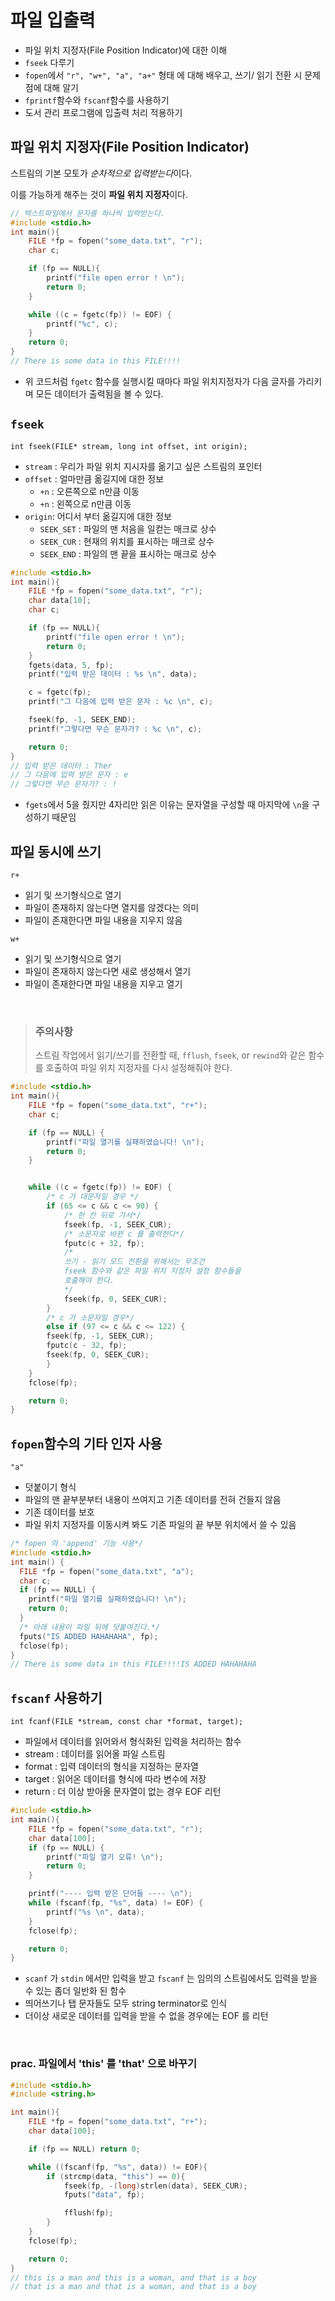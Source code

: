 # 파일 입출력

- 파일 위치 지정자(File Position Indicator)에 대한 이해
- `fseek` 다루기
- `fopen`에서 `"r", "w+", "a", "a+"` 형태 에 대해 배우고, 쓰기/ 읽기 전환 시 문제점에 대해 알기
- `fprintf`함수와 `fscanf`함수를 사용하기
- 도서 관리 프로그램에 입출력 처리 적용하기

## 파일 위치 지정자(File Position Indicator)

스트림의 기본 모토가 *순차적으로 입력받는다*이다.

이를 가능하게 해주는 것이 **파일 위치 지정자**이다.

```c
// 텍스트파일에서 문자를 하나씩 입력받는다.
#include <stdio.h>
int main(){
    FILE *fp = fopen("some_data.txt", "r");
    char c;

    if (fp == NULL){
        printf("file open error ! \n");
        return 0;
    }

    while ((c = fgetc(fp)) != EOF) {
        printf("%c", c);
    }
    return 0;
}
// There is some data in this FILE!!!!
```

- 위 코드처럼 `fgetc` 함수를 실행시킬 때마다 파일 위치지정자가 다음 글자를 가리키며 모든 데이터가 출력됨을 볼 수 있다.

## `fseek`

`int fseek(FILE* stream, long int offset, int origin);`

- `stream` : 우리가 파일 위치 지시자를 옮기고 싶은 스트림의 포인터
- `offset` : 얼마만큼 옮길지에 대한 정보
    - `+n` : 오른쪽으로 n만큼 이동
    - `+n` : 왼쪽으로 n만큼 이동
- `origin`: 어디서 부터 옮길지에 대한 정보
    - `SEEK_SET` : 파일의 맨 처음을 일컫는 매크로 상수
    - `SEEK_CUR` : 현재의 위치를 표시하는 매크로 상수
    - `SEEK_END` : 파일의 맨 끝을 표시하는 매크로 상수

```c
#include <stdio.h>
int main(){
    FILE *fp = fopen("some_data.txt", "r");
    char data[10];
    char c;

    if (fp == NULL){
        printf("file open error ! \n");
        return 0;
    }
    fgets(data, 5, fp);
    printf("입력 받은 데이터 : %s \n", data);

    c = fgetc(fp);
    printf("그 다음에 입력 받은 문자 : %c \n", c);

    fseek(fp, -1, SEEK_END);
    printf("그렇다면 무슨 문자가? : %c \n", c);

    return 0;
}
// 입력 받은 데이터 : Ther
// 그 다음에 입력 받은 문자 : e
// 그렇다면 무슨 문자가? : !
```
- `fgets`에서 5을 줬지만 4자리만 읽은 이유는 문자열을 구성할 때 마지막에 `\n`을 구성하기 때문임

## 파일 동시에 쓰기 

`r+`

- 읽기 및 쓰기형식으로 열기
- 파일이 존재하지 않는다면 열지를 않겠다는 의미
- 파일이 존재한다면 파일 내용을 지우지 않음

`w+`

- 읽기 및 쓰기형식으로 열기
- 파일이 존재하지 않는다면 새로 생성해서 열기
- 파일이 존재한다면 파일 내용을 지우고 열기



<br>

> ### 주의사항
> 스트림 작업에서 읽기/쓰기를 전환할 때, `fflush`, `fseek`, or `rewind`와 같은 함수를 호출하여 파일 위치 지정자를 다시 설정해줘야 한다.

```c
#include <stdio.h>
int main(){
    FILE *fp = fopen("some_data.txt", "r+");
    char c;

    if (fp == NULL) {
        printf("파일 열기를 실패하였습니다! \n");
        return 0;
    }


    while ((c = fgetc(fp)) != EOF) {
        /* c 가 대문자일 경우 */
        if (65 <= c && c <= 90) {
            /* 한 칸 뒤로 가서*/
            fseek(fp, -1, SEEK_CUR);
            /* 소문자로 바뀐 c 를 출력한다*/
            fputc(c + 32, fp);
            /*
            쓰기 - 읽기 모드 전환을 위해서는 무조건
            fseek 함수와 같은 파일 위치 지정자 설정 함수들을
            호출해야 한다.
            */
            fseek(fp, 0, SEEK_CUR);
        }
        /* c 가 소문자일 경우*/
        else if (97 <= c && c <= 122) {
        fseek(fp, -1, SEEK_CUR);
        fputc(c - 32, fp);
        fseek(fp, 0, SEEK_CUR);
        }
    }
    fclose(fp);

    return 0;
}
```


## `fopen`함수의 기타 인자 사용

`"a"`

- 덧붙이기 형식
- 파일의 맨 끝부분부터 내용이 쓰여지고 기존 데이터를 전혀 건들지 않음
- 기존 데이터를 보호
- 파일 위치 지정자를 이동시켜 봐도 기존 파일의 끝 부분 위치에서 쓸 수 있음

```c
/* fopen 의 'append' 기능 사용*/
#include <stdio.h>
int main() {
  FILE *fp = fopen("some_data.txt", "a");
  char c;
  if (fp == NULL) {
    printf("파일 열기를 실패하였습니다! \n");
    return 0;
  }
  /* 아래 내용이 파일 뒤에 덧붙여진다.*/
  fputs("IS ADDED HAHAHAHA", fp);
  fclose(fp);
}
// There is some data in this FILE!!!!IS ADDED HAHAHAHA
```
## `fscanf` 사용하기

`int fcanf(FILE *stream, const char *format, target);`

- 파일에서 데이터를 읽어와서 형식화된 입력을 처리하는 함수
- stream : 데이터를 읽어올 파일 스트림
- format : 입력 데이터의 형식을 지정하는 문자열
- target : 읽어온 데이터를 형식에 따라 변수에 저장
- return : 더 이상 받아올 문자열이 없는 경우 EOF 리턴
```c
#include <stdio.h>
int main(){
    FILE *fp = fopen("some_data.txt", "r");
    char data[100];
    if (fp == NULL) {
        printf("파일 열기 오류! \n");
        return 0;
    }

    printf("---- 입력 받은 단어들 ---- \n");
    while (fscanf(fp, "%s", data) != EOF) {
        printf("%s \n", data);
    }
    fclose(fp);

    return 0;
}
```
- `scanf` 가 `stdin` 에서만 입력을 받고 `fscanf` 는 임의의 스트림에서도 입력을 받을 수 있는 좀더 일반화 된 함수
-  띄어쓰기나 탭 문자들도 모두 string terminator로 인식
- 더이상 새로운 데이터를 입력을 받을 수 없을 경우에는 EOF 를 리턴

<br>

### prac. 파일에서 'this' 를 'that' 으로 바꾸기

```c
#include <stdio.h>
#include <string.h>

int main(){
    FILE *fp = fopen("some_data.txt", "r+");
    char data[100];

    if (fp == NULL) return 0;

    while ((fscanf(fp, "%s", data)) != EOF){
        if (strcmp(data, "this") == 0){
            fseek(fp, -(long)strlen(data), SEEK_CUR);
            fputs("data", fp);

            fflush(fp);
        }
    }
    fclose(fp);

    return 0;
}
// this is a man and this is a woman, and that is a boy
// that is a man and that is a woman, and that is a boy
```

